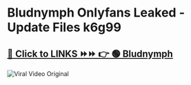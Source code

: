 
 # Bludnymph Onlyfans Leaked - Update Files k6g99

## <h2><a href="https://clipsfans.com/Bludnymph&ref=git">🔗 Click to LINKS ⏩⏩ 👉 🟢 Bludnymph </a></h2>

<a href="https://clipsfans.com/Bludnymph&ref=git" rel="nofollow" data-target="animated-image.originalLink"><img src="https://i.ibb.co.com/xMMVF88/686577567.gif" alt="Viral Video Original" style="max-width: 100%; display: inline-block;" data-target="animated-image.originalImage"></a>

